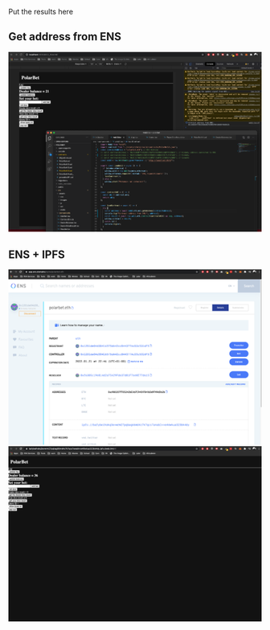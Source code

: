 Put the results here

## Get address from ENS
![Alt text](/PD-14/address-from-ens.png?raw=true "Optional Title")

## ENS + IPFS
![Alt text](/PD-14/ens-ipfs.png?raw=true "Optional Title")
![Alt text](/PD-14/ens-ipfs-website.png?raw=true "Optional Title")
